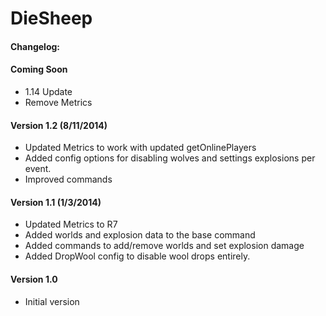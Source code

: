 DieSheep
========

#### Changelog:

#### Coming Soon
* 1.14 Update
* Remove Metrics

#### Version 1.2 (8/11/2014)
* Updated Metrics to work with updated getOnlinePlayers
* Added config options for disabling wolves and settings explosions per event.
* Improved commands

#### Version 1.1 (1/3/2014)
* Updated Metrics to R7
* Added worlds and explosion data to the base command
* Added commands to add/remove worlds and set explosion damage
* Added DropWool config to disable wool drops entirely.

#### Version 1.0
* Initial version